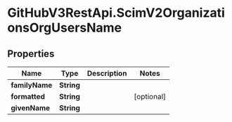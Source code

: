 # GitHubV3RestApi.ScimV2OrganizationsOrgUsersName

## Properties

Name | Type | Description | Notes
------------ | ------------- | ------------- | -------------
**familyName** | **String** |  | 
**formatted** | **String** |  | [optional] 
**givenName** | **String** |  | 


